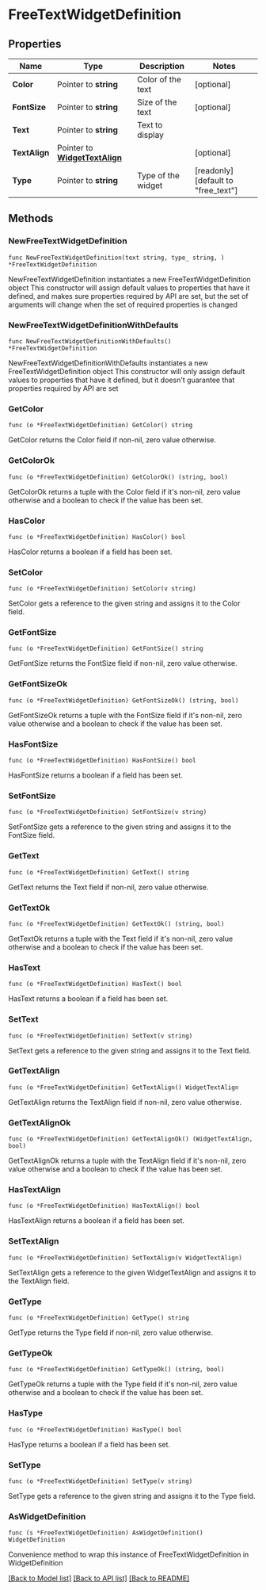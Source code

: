 # FreeTextWidgetDefinition

## Properties

Name | Type | Description | Notes
------------ | ------------- | ------------- | -------------
**Color** | Pointer to **string** | Color of the text | [optional] 
**FontSize** | Pointer to **string** | Size of the text | [optional] 
**Text** | Pointer to **string** | Text to display | 
**TextAlign** | Pointer to [**WidgetTextAlign**](WidgetTextAlign.md) |  | [optional] 
**Type** | Pointer to **string** | Type of the widget | [readonly] [default to "free_text"]

## Methods

### NewFreeTextWidgetDefinition

`func NewFreeTextWidgetDefinition(text string, type_ string, ) *FreeTextWidgetDefinition`

NewFreeTextWidgetDefinition instantiates a new FreeTextWidgetDefinition object
This constructor will assign default values to properties that have it defined,
and makes sure properties required by API are set, but the set of arguments
will change when the set of required properties is changed

### NewFreeTextWidgetDefinitionWithDefaults

`func NewFreeTextWidgetDefinitionWithDefaults() *FreeTextWidgetDefinition`

NewFreeTextWidgetDefinitionWithDefaults instantiates a new FreeTextWidgetDefinition object
This constructor will only assign default values to properties that have it defined,
but it doesn't guarantee that properties required by API are set

### GetColor

`func (o *FreeTextWidgetDefinition) GetColor() string`

GetColor returns the Color field if non-nil, zero value otherwise.

### GetColorOk

`func (o *FreeTextWidgetDefinition) GetColorOk() (string, bool)`

GetColorOk returns a tuple with the Color field if it's non-nil, zero value otherwise
and a boolean to check if the value has been set.

### HasColor

`func (o *FreeTextWidgetDefinition) HasColor() bool`

HasColor returns a boolean if a field has been set.

### SetColor

`func (o *FreeTextWidgetDefinition) SetColor(v string)`

SetColor gets a reference to the given string and assigns it to the Color field.

### GetFontSize

`func (o *FreeTextWidgetDefinition) GetFontSize() string`

GetFontSize returns the FontSize field if non-nil, zero value otherwise.

### GetFontSizeOk

`func (o *FreeTextWidgetDefinition) GetFontSizeOk() (string, bool)`

GetFontSizeOk returns a tuple with the FontSize field if it's non-nil, zero value otherwise
and a boolean to check if the value has been set.

### HasFontSize

`func (o *FreeTextWidgetDefinition) HasFontSize() bool`

HasFontSize returns a boolean if a field has been set.

### SetFontSize

`func (o *FreeTextWidgetDefinition) SetFontSize(v string)`

SetFontSize gets a reference to the given string and assigns it to the FontSize field.

### GetText

`func (o *FreeTextWidgetDefinition) GetText() string`

GetText returns the Text field if non-nil, zero value otherwise.

### GetTextOk

`func (o *FreeTextWidgetDefinition) GetTextOk() (string, bool)`

GetTextOk returns a tuple with the Text field if it's non-nil, zero value otherwise
and a boolean to check if the value has been set.

### HasText

`func (o *FreeTextWidgetDefinition) HasText() bool`

HasText returns a boolean if a field has been set.

### SetText

`func (o *FreeTextWidgetDefinition) SetText(v string)`

SetText gets a reference to the given string and assigns it to the Text field.

### GetTextAlign

`func (o *FreeTextWidgetDefinition) GetTextAlign() WidgetTextAlign`

GetTextAlign returns the TextAlign field if non-nil, zero value otherwise.

### GetTextAlignOk

`func (o *FreeTextWidgetDefinition) GetTextAlignOk() (WidgetTextAlign, bool)`

GetTextAlignOk returns a tuple with the TextAlign field if it's non-nil, zero value otherwise
and a boolean to check if the value has been set.

### HasTextAlign

`func (o *FreeTextWidgetDefinition) HasTextAlign() bool`

HasTextAlign returns a boolean if a field has been set.

### SetTextAlign

`func (o *FreeTextWidgetDefinition) SetTextAlign(v WidgetTextAlign)`

SetTextAlign gets a reference to the given WidgetTextAlign and assigns it to the TextAlign field.

### GetType

`func (o *FreeTextWidgetDefinition) GetType() string`

GetType returns the Type field if non-nil, zero value otherwise.

### GetTypeOk

`func (o *FreeTextWidgetDefinition) GetTypeOk() (string, bool)`

GetTypeOk returns a tuple with the Type field if it's non-nil, zero value otherwise
and a boolean to check if the value has been set.

### HasType

`func (o *FreeTextWidgetDefinition) HasType() bool`

HasType returns a boolean if a field has been set.

### SetType

`func (o *FreeTextWidgetDefinition) SetType(v string)`

SetType gets a reference to the given string and assigns it to the Type field.


### AsWidgetDefinition

`func (s *FreeTextWidgetDefinition) AsWidgetDefinition() WidgetDefinition`

Convenience method to wrap this instance of FreeTextWidgetDefinition in WidgetDefinition

[[Back to Model list]](../README.md#documentation-for-models) [[Back to API list]](../README.md#documentation-for-api-endpoints) [[Back to README]](../README.md)


